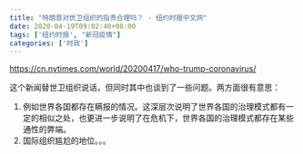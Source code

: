 ```yaml
---
title: "特朗普对世卫组织的指责合理吗？ - 纽约时报中文网"
date: 2020-04-19T09:02:40+08:00
tags: ['纽约时报', "新冠疫情"]
categories: ['时政']
---
```


https://cn.nytimes.com/world/20200417/who-trump-coronavirus/

这个新闻替世卫组织说话，但同时其中也谈到了一些问题。两方面很有意思：

1. 例如世界各国都存在瞒报的情况。这深层次说明了世界各国的治理模式都有一定的相似之处，也更进一步说明了在危机下，世界各国的治理模式都存在某些通性的弊端。
2. 国际组织尴尬的地位。。。